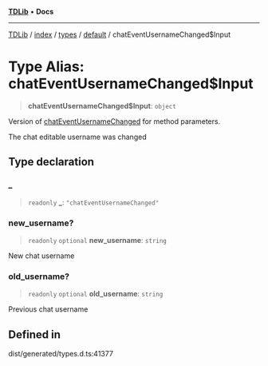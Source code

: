 [**TDLib**](../../../../../../README.md) • **Docs**

***

[TDLib](../../../../../../modules.md) / [index](../../../../../README.md) / [types](../../../README.md) / [default](../README.md) / chatEventUsernameChanged$Input

# Type Alias: chatEventUsernameChanged$Input

> **chatEventUsernameChanged$Input**: `object`

Version of [chatEventUsernameChanged](chatEventUsernameChanged.md) for method parameters.

The chat editable username was changed

## Type declaration

### \_

> `readonly` **\_**: `"chatEventUsernameChanged"`

### new\_username?

> `readonly` `optional` **new\_username**: `string`

New chat username

### old\_username?

> `readonly` `optional` **old\_username**: `string`

Previous chat username

## Defined in

dist/generated/types.d.ts:41377

